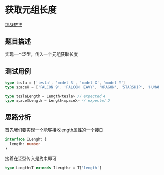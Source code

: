 # 获取元组长度

[挑战链接](https://github.com/type-challenges/type-challenges/blob/main/questions/00018-easy-tuple-length/README.zh-CN.md)

## 题目描述

实现一个泛型，传入一个元组获取长度

## 测试用例
```ts
type tesla = ['tesla', 'model 3', 'model X', 'model Y']
type spaceX = ['FALCON 9', 'FALCON HEAVY', 'DRAGON', 'STARSHIP', 'HUMAN SPACEFLIGHT']

type teslaLength = Length<tesla> // expected 4
type spaceXLength = Length<spaceX> // expected 5
```

## 思路分析

首先我们要实现一个能够接收length属性的一个接口
```ts
interface ILenght {
  length: number;
}
```

接着在泛型传入是约束即可
```ts
type Length<T extends ILength> = T['length']
```
